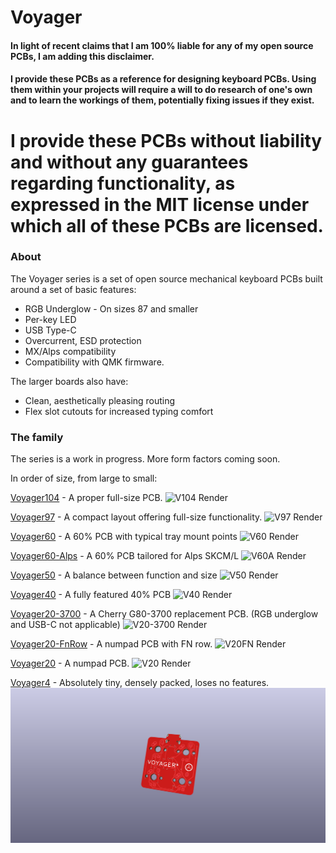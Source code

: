 # Voyager

#### In light of recent claims that I am 100% liable for any of my open source PCBs, I am adding this disclaimer.
#### I provide these PCBs as a reference for designing keyboard PCBs. Using them within your projects will require a will to do research of one's own and to learn the workings of them, potentially fixing issues if they exist.
# I provide these PCBs without liability and without any guarantees regarding functionality, as expressed in the MIT license under which all of these PCBs are licensed.

### About
The Voyager series is a set of open source mechanical keyboard PCBs built around a set of basic features:
* RGB Underglow - On sizes 87 and smaller
* Per-key LED
* USB Type-C
* Overcurrent, ESD protection 
* MX/Alps compatibility
* Compatibility with QMK firmware.

The larger boards also have:
* Clean, aesthetically pleasing routing
* Flex slot cutouts for increased typing comfort

### The family
The series is a work in progress. More form factors coming soon.


In order of size, from large to small:

[Voyager104](https://github.com/ai03-2725/Voyager104) - A proper full-size PCB.
![V104 Render](https://github.com/ai03-2725/Voyager104/blob/master/Renders/Front.png?raw=true)

[Voyager97](https://github.com/ai03-2725/Voyager97) - A compact layout offering full-size functionality.
![V97 Render](https://github.com/ai03-2725/Voyager97/blob/master/Render/Front.png?raw=true)

[Voyager60](https://github.com/ai03-2725/Voyager60) - A 60% PCB with typical tray mount points
![V60 Render](https://github.com/ai03-2725/Voyager60/raw/master/Renders/Front.png?raw=true)

[Voyager60-Alps](https://github.com/ai03-2725/Voyager60/tree/alps) - A 60% PCB tailored for Alps SKCM/L
![V60A Render](https://raw.githubusercontent.com/ai03-2725/Voyager60/alps/Renders/Front.png?raw=true)

[Voyager50](https://github.com/ai03-2725/Voyager50) - A balance between function and size
![V50 Render](https://raw.githubusercontent.com/ai03-2725/Voyager50/master/Render/Front.png)

[Voyager40](https://github.com/ai03-2725/Voyager40) - A fully featured 40% PCB
![V40 Render](https://github.com/ai03-2725/Voyager40/raw/master/Renders/Front.png?raw=true)

[Voyager20-3700](https://github.com/ai03-2725/Voyager20/tree/3700) - A Cherry G80-3700 replacement PCB. (RGB underglow and USB-C not applicable)
![V20-3700 Render](https://raw.githubusercontent.com/ai03-2725/Voyager20/3700/Render/Front.png?raw=true)

[Voyager20-FnRow](https://github.com/ai03-2725/Voyager20/tree/FnRow) - A numpad PCB with FN row.
![V20FN Render](https://raw.githubusercontent.com/ai03-2725/Voyager20/FnRow/Render/Front.png?raw=true)

[Voyager20](https://github.com/ai03-2725/Voyager20) - A numpad PCB.
![V20 Render](https://github.com/ai03-2725/Voyager20/raw/master/Render/Front.png?raw=true)

[Voyager4](https://github.com/ai03-2725/Voyager4) - Absolutely tiny, densely packed, loses no features.
![V4 Render](https://github.com/ai03-2725/Voyager4/raw/master/Render/Front.png?raw=true)

